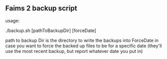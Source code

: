 Faims 2 backup script
----

usage:

./backup.sh [pathToBackupDir] [forceDate]

path to backup Dir is the directory to write the backups into
ForceDate in case you want to force the backed up files to be for a specific date (they'll use the most recent backup, but report whatever date you put in)